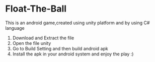 # Float-The-Ball
This is an android game,created using unity platform and by using C# language

1. Download and Extract the file
2. Open the file unity 
3. Go to Build Setting and then build android apk
4. Install the apk in your android system and enjoy the play :)
